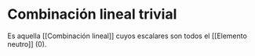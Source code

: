# Combinación lineal trivial

Es aquella [[Combinación lineal]] cuyos escalares son todos el [[Elemento neutro]] ($0$).
